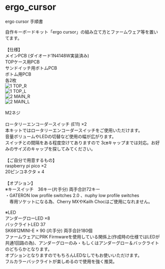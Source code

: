 # ergo_cursor
ergo cursor 手順書

自作キーボードキット「ergo cursor」の組み立て方とファームウェア等を置いてます。<br>
<br>
【仕様】<br>
メインPCB (ダイオード1N4148W実装済み)<br>
TOPケース用PCB<br>
サンドイッチ用ボトムPCB<br>
ボトム用PCB<br>
各2枚<br>
![1 TOP_R](https://github.com/kyilg/ergo_cursor/assets/46878795/1fba9af6-dfbb-4e50-8395-0aca81d80610)<br>
![1 TOP_L](https://github.com/kyilg/ergo_cursor/assets/46878795/acb8ccdc-7fc9-4db9-8924-9ac981cc3336)<br>
![2 MAIN_R](https://github.com/kyilg/ergo_cursor/assets/46878795/25c9c883-b0da-43d4-80bc-1ab463349c55)<br>
![2 MAIN_L](https://github.com/kyilg/ergo_cursor/assets/46878795/80c15997-34ce-42b7-ab6f-48d2a1af87c6)<br>
<br>
M2ネジ<br>
<br>
ロータリーエンコーダースイッチ (E11) ×2<br>
本キットではロータリーエンコーダースイッチをご使用いただけます。<br>
音量ボリュームやLEDの切替など使用の幅が広がります。<br>
スイッチとの間隔をある程度空けてありますので 3㎝キャップまでは対応。お好みのサイズのキャップを探してみてください。<br>
<br>
【ご自分で用意するもの】<br>
raspberry pi pico ×2<br>
20ピンコネクタ × 4<br>
<br>
【オプション】<br>
※キースイッチ　36キー(片手分) 両手合計72キー<br>
・GATERON low profile switches 2.0 、nuphy low profile switches<br>
　専用ソケットになる為、Cherry MXやKailh Chocはご使用になれません。<br>
<br>
※LED<br>
アンダーグローLED ×8<br>
バックライトLED 37<br>
SK6812MINI-E × 90 (片手分) 両手合計180個<br>
ファームウェアにPRK Firmwareを使用している関係上(作成時の仕様ではLEDが共通1回路の為)、アンダーグローのみ・もしくはアンダーグロー＆バックライトのどちらかとなります。<br>
オプションとなりますのでもちろんLEDなしでもお使いいただけます。<br>
フルカラーバックライトが楽しめるので使用を強く推奨。<br>
<br>

